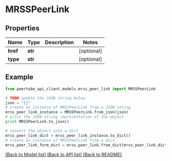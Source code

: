 # MRSSPeerLink


## Properties
Name | Type | Description | Notes
------------ | ------------- | ------------- | -------------
**href** | **str** |  | [optional] 
**type** | **str** |  | [optional] 

## Example

```python
from peertube_api_client.models.mrss_peer_link import MRSSPeerLink

# TODO update the JSON string below
json = "{}"
# create an instance of MRSSPeerLink from a JSON string
mrss_peer_link_instance = MRSSPeerLink.from_json(json)
# print the JSON string representation of the object
print MRSSPeerLink.to_json()

# convert the object into a dict
mrss_peer_link_dict = mrss_peer_link_instance.to_dict()
# create an instance of MRSSPeerLink from a dict
mrss_peer_link_form_dict = mrss_peer_link.from_dict(mrss_peer_link_dict)
```
[[Back to Model list]](../README.md#documentation-for-models) [[Back to API list]](../README.md#documentation-for-api-endpoints) [[Back to README]](../README.md)



